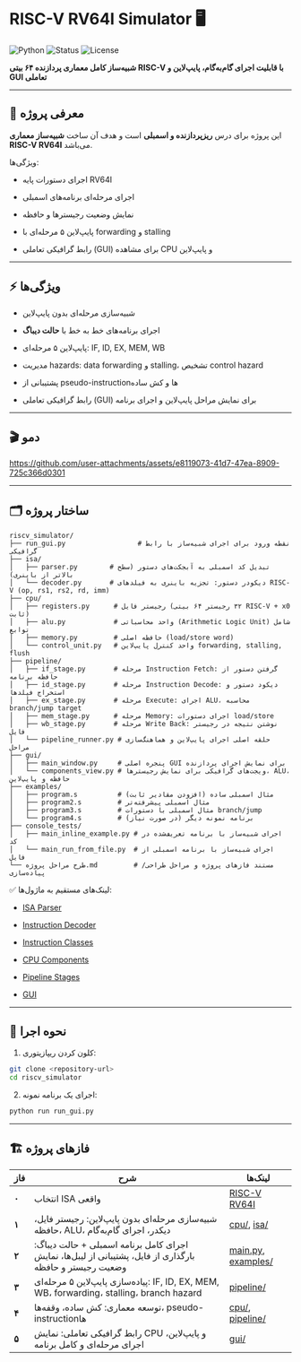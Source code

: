 # RISC-V RV64I Simulator 🖥️

![Python](https://img.shields.io/badge/Python-3.11-blue?logo=python) ![Status](https://img.shields.io/badge/Status-Development-yellow) ![License](https://img.shields.io/badge/License-MIT-green)

**شبیه‌ساز کامل معماری پردازنده ۶۴ بیتی RISC-V با قابلیت اجرای گام‌به‌گام، پایپ‌لاین و GUI تعاملی**

---

## 📌 معرفی پروژه

این پروژه برای درس **ریزپردازنده و اسمبلی** است و هدف آن ساخت **شبیه‌ساز معماری RISC-V RV64I** می‌باشد.

ویژگی‌ها:

- اجرای دستورات پایه RV64I
    
- اجرای مرحله‌ای برنامه‌های اسمبلی
    
- نمایش وضعیت رجیسترها و حافظه
    
- پایپ‌لاین ۵ مرحله‌ای با forwarding و stalling
    
- رابط گرافیکی تعاملی (GUI) برای مشاهده CPU و پایپ‌لاین
    


---

## ⚡ ویژگی‌ها

- شبیه‌سازی مرحله‌ای بدون پایپ‌لاین
    
- اجرای برنامه‌های خط به خط با **حالت دیباگ**
    
- پایپ‌لاین ۵ مرحله‌ای: IF, ID, EX, MEM, WB
    
- مدیریت hazards: data forwarding و stalling، تشخیص control hazard
    
- پشتیبانی از pseudo-instruction‌ها و کش ساده
    
- رابط گرافیکی تعاملی (GUI) برای نمایش مراحل پایپ‌لاین و اجرای برنامه


---

## 🎬 دمو



https://github.com/user-attachments/assets/e8119073-41d7-47ea-8909-725c366d0301



---

## 🗂️ ساختار پروژه

```
riscv_simulator/
├── run_gui.py                  # نقطه ورود برای اجرای شبیه‌ساز با رابط گرافیکی
├── isa/
│   ├── parser.py        # تبدیل کد اسمبلی به آبجکت‌های دستور (سطح بالاتر از باینری)
│   └── decoder.py       # دیکودر دستور: تجزیه باینری به فیلدهای RISC-V (op, rs1, rs2, rd, imm)
├── cpu/
│   ├── registers.py      # رجیستر فایل (۳۲ رجیستر ۶۴ بیتی RISC-V + x0 ثابت)
│   ├── alu.py            # واحد محاسباتی (Arithmetic Logic Unit) شامل توابع
│   ├── memory.py         # حافظه اصلی (load/store word)
│   └── control_unit.py   # واحد کنترل پایپ‌لاین forwarding, stalling, flush
├── pipeline/
│   ├── if_stage.py       # مرحله Instruction Fetch: گرفتن دستور از حافظه برنامه
│   ├── id_stage.py       # مرحله Instruction Decode: دیکود دستور و استخراج فیلدها
│   ├── ex_stage.py       # مرحله Execute: اجرای ALU، محاسبه branch/jump target
│   ├── mem_stage.py      # مرحله Memory: اجرای دستورات load/store
│   ├── wb_stage.py       # مرحله Write Back: نوشتن نتیجه در رجیستر فایل
│   └── pipeline_runner.py # حلقه اصلی اجرای پایپ‌لاین و هماهنگ‌سازی مراحل
├── gui/
│   ├── main_window.py     # پنجره اصلی GUI برای نمایش اجرای پردازنده
│   └── components_view.py # ویجت‌های گرافیکی برای نمایش رجیسترها، ALU، حافظه و پایپ‌لاین
├── examples/
│   ├── program.s          # مثال اسمبلی ساده (افزودن مقادیر ثابت)
│   ├── program2.s         # مثال اسمبلی پیشرفته‌تر
│   ├── program3.s         # مثال اسمبلی با دستورات branch/jump
│   └── program4.s         # (در صورت نیاز) برنامه نمونه دیگر
├── console_tests/
│   ├── main_inline_example.py # اجرای شبیه‌ساز با برنامه تعریف‌شده در کد
│   └── main_run_from_file.py  # اجرای شبیه‌ساز با برنامه اسمبلی از فایل
└── طرح مراحل پروژه.md         # مستند فازهای پروژه و مراحل طراحی/پیاده‌سازی

```

✅ لینک‌های مستقیم به ماژول‌ها:

- [ISA Parser](https://chatgpt.com/c/isa/parser.py)
    
- [Instruction Decoder](https://chatgpt.com/c/isa/decoder.py)
    
- [Instruction Classes](https://chatgpt.com/c/isa/instruction.py)
    
- [CPU Components](https://chatgpt.com/c/cpu/)
    
- [Pipeline Stages](https://chatgpt.com/c/pipeline/)
    
- [GUI](https://chatgpt.com/c/gui/)
    

---

## 🚀 نحوه اجرا

1. کلون کردن ریپازیتوری:
    

```bash
git clone <repository-url>
cd riscv_simulator
```

2. اجرای یک برنامه نمونه:
    

```bash
python run run_gui.py
```


    



---

## 🏗️ فازهای پروژه

| فاز   | شرح                                                                                                      | لینک‌ها                                                                                |
| ----- | -------------------------------------------------------------------------------------------------------- | -------------------------------------------------------------------------------------- |
| **۰** | انتخاب ISA واقعی                                                                                         | [RISC-V RV64I](https://chatgpt.com/c/isa/)                                             |
| **۱** | شبیه‌سازی مرحله‌ای بدون پایپ‌لاین: رجیستر فایل، حافظه، ALU، دیکدر، اجرای گام‌به‌گام                      | [cpu/](https://chatgpt.com/c/cpu/), [isa/](https://chatgpt.com/c/isa/)                 |
| **۲** | اجرای کامل برنامه اسمبلی + حالت دیباگ: بارگذاری از فایل، پشتیبانی از لیبل‌ها، نمایش وضعیت رجیستر و حافظه | [main.py](https://chatgpt.com/c/main.py), [examples/](https://chatgpt.com/c/examples/) |
| **۳** | پیاده‌سازی پایپ‌لاین ۵ مرحله‌ای: IF, ID, EX, MEM, WB، forwarding، stalling، branch hazard                | [pipeline/](https://chatgpt.com/c/pipeline/)                                           |
| **۴** | توسعه معماری: کش ساده، وقفه‌ها، pseudo-instruction‌ها                                                    | [cpu/](https://chatgpt.com/c/cpu/), [pipeline/](https://chatgpt.com/c/pipeline/)       |
| **۵** | رابط گرافیکی تعاملی: نمایش CPU و پایپ‌لاین، اجرای مرحله‌ای و کامل برنامه                                 | [gui/](https://chatgpt.com/c/gui/)                                                     |
